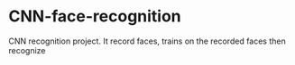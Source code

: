 # CNN-face-recognition
CNN recognition project. It record faces, trains on the recorded faces then recognize
